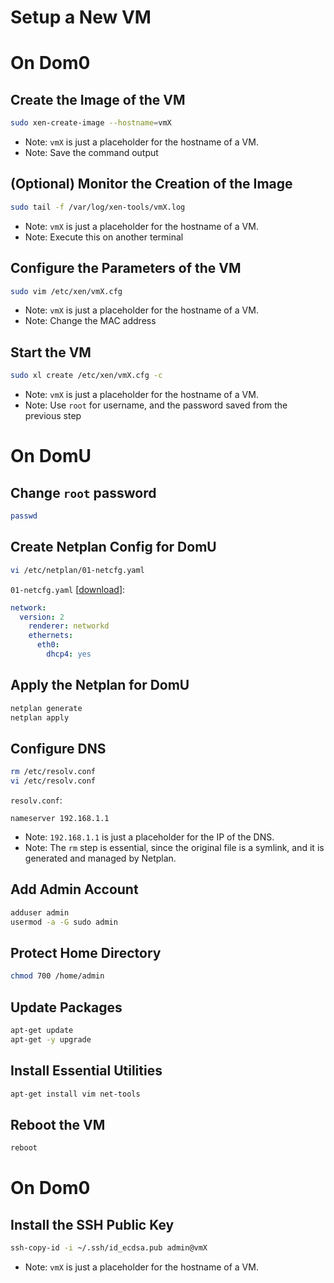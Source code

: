 # Setup a New VM

# On Dom0

## Create the Image of the VM
```sh
sudo xen-create-image --hostname=vmX
```
- Note: `vmX` is just a placeholder for the hostname of a VM.
- Note: Save the command output

## (Optional) Monitor the Creation of the Image
```sh
sudo tail -f /var/log/xen-tools/vmX.log
```
- Note: `vmX` is just a placeholder for the hostname of a VM.
- Note: Execute this on another terminal

## Configure the Parameters of the VM
```sh
sudo vim /etc/xen/vmX.cfg
```
- Note: `vmX` is just a placeholder for the hostname of a VM.
- Note: Change the MAC address

## Start the VM
```sh
sudo xl create /etc/xen/vmX.cfg -c
```
- Note: `vmX` is just a placeholder for the hostname of a VM.
- Note: Use `root` for username, and the password saved from the previous step

# On DomU

## Change `root` password
```sh
passwd
```

## Create Netplan Config for DomU
```sh
vi /etc/netplan/01-netcfg.yaml
```
`01-netcfg.yaml` [[download](01-netcfg.yaml)]:
```yaml
network:
  version: 2
    renderer: networkd
    ethernets:
      eth0:
        dhcp4: yes
```

## Apply the Netplan for DomU
```sh
netplan generate
netplan apply
```

## Configure DNS
```sh
rm /etc/resolv.conf
vi /etc/resolv.conf
```
`resolv.conf`:
```
nameserver 192.168.1.1
```
- Note: `192.168.1.1` is just a placeholder for the IP of the DNS.
- Note: The `rm` step is essential, since the original file is a symlink, and it is generated and managed by Netplan.

## Add Admin Account
```sh
adduser admin
usermod -a -G sudo admin
```

## Protect Home Directory
```sh
chmod 700 /home/admin
```

## Update Packages
```sh
apt-get update
apt-get -y upgrade
```

## Install Essential Utilities
```sh
apt-get install vim net-tools
```

## Reboot the VM
```sh
reboot
```

# On Dom0

## Install the SSH Public Key
```sh
ssh-copy-id -i ~/.ssh/id_ecdsa.pub admin@vmX
```
- Note: `vmX` is just a placeholder for the hostname of a VM.
